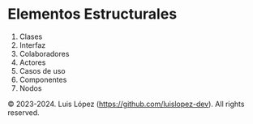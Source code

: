 # Elementos Estructurales

1. Clases
2. Interfaz
3. Colaboradores
4. Actores
5. Casos de uso
6. Componentes
7. Nodos


© 2023-2024. Luis López (https://github.com/luislopez-dev). All rights reserved. 
